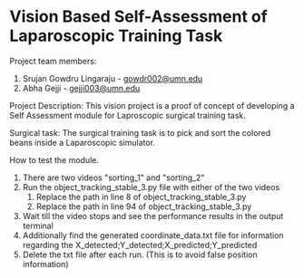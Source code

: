 # Vision Based Self-Assessment of Laparoscopic Training Task

Project team members:
1. Srujan Gowdru Lingaraju - gowdr002@umn.edu 
2. Abha Gejji - gejji003@umn.edu

Project Description:
This vision project is a proof of concept of developing a Self Assessment module for Laproscopic surgical training task.

Surgical task:
The surgical training task is to pick and sort the colored beans inside a Laparoscopic simulator.

How to test the module.
1. There are two videos "sorting_1" and "sorting_2"
2. Run the object_tracking_stable_3.py file with either of the two videos
   1. Replace the path in line 8 of object_tracking_stable_3.py
   2. Replace the path in line 94 of object_tracking_stable_3.py
3. Wait till the video stops and see the performance results in the output terminal
4. Additionally find the generated coordinate_data.txt file for 
information regarding the X_detected;Y_detected;X_predicted;Y_predicted
5. Delete the txt file after each run. (This is to avoid false position information)

